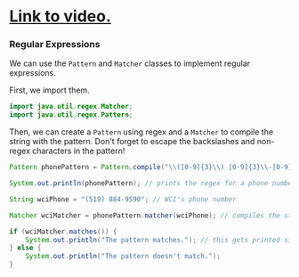 # [Link to video.](https://www.youtube.com/watch?v=JMaIHBT6gvI&list=PLVD25niNi0Bklbh7Po--kFFLXFxxoIDUJ)

### Regular Expressions

We can use the `Pattern` and `Matcher` classes to implement regular expressions.

First, we import them.

```java
import java.util.regex.Matcher;
import java.util.regex.Pattern;
```

Then, we can create a `Pattern` using regex and a `Matcher` to compile the string with the pattern. Don't forget to escape the backslashes and non-regex characters in the pattern!

```java
Pattern phonePattern = Pattern.compile("\\([0-9]{3}\\) [0-9]{3}\\-[0-9]{4}"); // this is the pattern for phone numbers that looks like this: (___) ___-____

System.out.println(phonePattern); // prints the regex for a phone number: \([0-9]{3}\) [0-9]{3}\-[0-9]{4}

String wciPhone = "(519) 884-9590"; // WCI's phone number

Matcher wciMatcher = phonePattern.matcher(wciPhone); // compiles the string with the pattern

if (wciMatcher.matches()) {
    System.out.println("The pattern matches."); // this gets printed since WCI's phone number is written with the same pattern
} else {
    System.out.println("The pattern doesn't match.");
}
```
